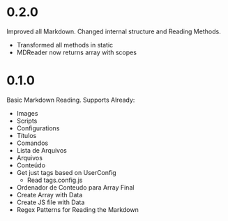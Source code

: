 
# 0.2.0
Improved all Markdown. Changed internal structure and Reading Methods.
- Transformed all methods in static
- MDReader now returns array with scopes

# 0.1.0
Basic Markdown Reading. Supports Already:
- Images
- Scripts
- Configurations
- Títulos
- Comandos
- Lista de Arquivos
- Arquivos
- Conteúdo
- Get just tags based on UserConfig
	- Read tags.config.js
- Ordenador de Conteudo para Array Final
- Create Array with Data
- Create JS file with Data
- Regex Patterns for Reading the Markdown